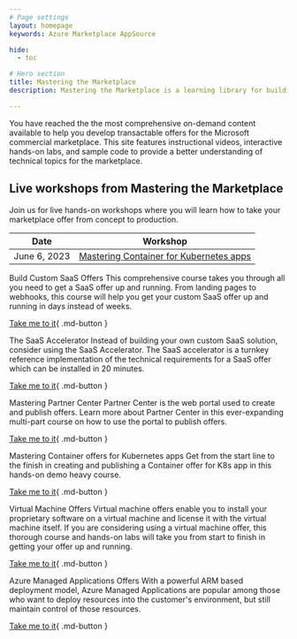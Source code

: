 ```yaml
---
# Page settings
layout: homepage
keywords: Azure Marketplace AppSource

hide:
  - toc

# Hero section
title: Mastering the Marketplace
description: Mastering the Marketplace is a learning library for building transactable offers on the Microsoft commercial marketplace. This content helps you bring your solution to the marketplace faster and with more understanding. The library contains self-paced videos, hands-on labs, and sample code. 

---
```


You have reached the the most comprehensive on-demand content available to help you develop transactable offers for the Microsoft commercial marketplace. This site features instructional videos, interactive hands-on labs, and sample code to provide a better understanding of technical topics for the marketplace.

## Live workshops from Mastering the Marketplace

Join us for live hands-on workshops where you will learn how to take your marketplace offer from concept to production.

| Date | Workshop |
|--- | --- |
| June 6, 2023 | [Mastering Container for Kubernetes apps](https://microsoftcloudpartner.eventbuilder.com/event/72448) |


<div class="landing-tile" markdown="1">
 <span class="linkless-heading">Build Custom SaaS Offers</span>
This comprehensive course takes you through all you need to get a SaaS offer up and running. From landing pages to webhooks, this course will help you get your custom SaaS offer up and running in days instead of weeks. 

[Take me to it](/Mastering-the-Marketplace/saas/){ .md-button }
</div>

<div class="landing-tile" markdown="1">
 <span class="linkless-heading">The SaaS Accelerator</span>
Instead of building your own custom SaaS solution, consider using the SaaS Accelerator. The SaaS accelerator is a turnkey reference implementation of the technical requirements for a SaaS offer which can be installed in 20 minutes.

[Take me to it](/Mastering-the-Marketplace/saas-accelerator){ .md-button }
</div>

<div class="landing-tile" markdown="1">
<span class="linkless-heading">Mastering Partner Center</span>
Partner Center is the web portal used to create and publish offers. Learn more about Partner Center in this ever-expanding multi-part course on how to use the portal to publish offers.

[Take me to it](/Mastering-the-Marketplace/partner-center){ .md-button }
</div>


<div class="landing-tile" markdown="1">
<span class="linkless-heading">Mastering Container offers for Kubernetes apps</span>
Get from the start line to the finish in creating and publishing a Container offer for K8s app in this hands-on demo heavy course.

[Take me to it](/Mastering-the-Marketplace/container){ .md-button }
</div>


<div class="landing-tile" markdown="1">
 <span class="linkless-heading">Virtual Machine Offers</span>
Virtual machine offers enable you to install your proprietary software on a virtual machine and license it with the virtual machine itself. If you are considering using a virtual machine offer, this thorough course and hands-on labs will take you from start to finish in getting your offer up and running. 

[Take me to it](/Mastering-the-Marketplace/vm){ .md-button }
</div>

<div class="landing-tile" markdown="1">
  <span class="linkless-heading">Azure Managed Applications Offers</span>
With a powerful ARM based deployment model, Azure Managed Applications are popular among those who want to deploy resources into the customer's environment, but still maintain control of those resources.

[Take me to it](/Mastering-the-Marketplace/ama){ .md-button }
</div>
